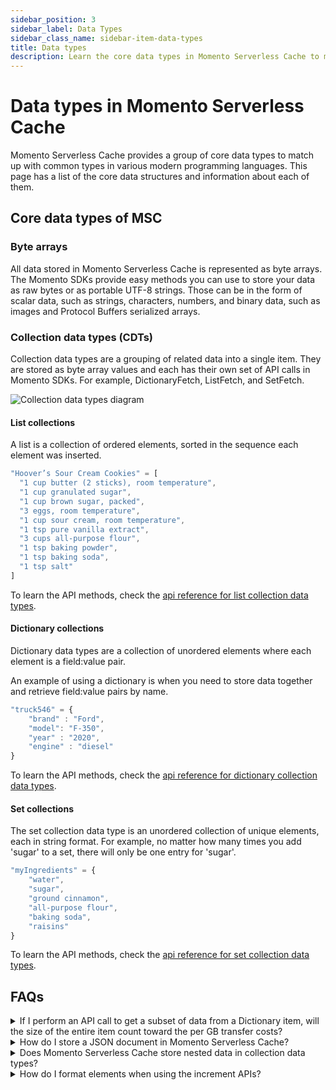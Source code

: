 ```yaml
---
sidebar_position: 3
sidebar_label: Data Types
sidebar_class_name: sidebar-item-data-types
title: Data types
description: Learn the core data types in Momento Serverless Cache to match up with common types in various modern programming languages and information about each of them.
---
```


# Data types in Momento Serverless Cache
Momento Serverless Cache provides a group of core data types to match up with common types in various modern programming languages. This page has a list of the core data structures and information about each of them.

## Core data types of MSC

### Byte arrays
All data stored in Momento Serverless Cache is represented as byte arrays. The Momento SDKs provide easy methods you can use to store your data as raw bytes or as portable UTF-8 strings. Those can be in the form of scalar data, such as strings, characters, numbers, and binary data, such as images and Protocol Buffers serialized arrays.

### Collection data types (CDTs)
Collection data types are a grouping of related data into a single item. They are stored as byte array values and each has their own set of API calls in Momento SDKs. For example, DictionaryFetch, ListFetch, and SetFetch.

![Collection data types diagram](/img/collection_data_types.svg "Collection data types")

#### List collections
A list is a collection of ordered elements, sorted in the sequence each element was inserted.

```javascript
"Hoover’s Sour Cream Cookies" = [
  "1 cup butter (2 sticks), room temperature", 
  "1 cup granulated sugar",
  "1 cup brown sugar, packed",
  "3 eggs, room temperature",
  "1 cup sour cream, room temperature",
  "1 tsp pure vanilla extract",
  "3 cups all-purpose flour",
  "1 tsp baking powder",
  "1 tsp baking soda",
  "1 tsp salt"
]
```

To learn the API methods, check the [api reference for list collection data types](./api-reference/list-collections.md).

#### Dictionary collections
Dictionary data types are a collection of unordered elements where each element is a field:value pair.

An example of using a dictionary is when you need to store data together and retrieve field:value pairs by name.
```javascript
"truck546" = {
    "brand" : "Ford", 
    "model": "F-350",
    "year" : "2020",
    "engine" : "diesel"
}
```

To learn the API methods, check the [api reference for dictionary collection data types](./api-reference/dictionary-collections.md).

#### Set collections
The set collection data type is an unordered collection of unique elements, each in string format. For example, no matter how many times you add 'sugar' to a set, there will only be one entry for 'sugar'.

```javascript
"myIngredients" = {
    "water",
    "sugar",
    "ground cinnamon",
    "all-purpose flour",
    "baking soda",
    "raisins"
}
```

To learn the API methods, check the [api reference for set collection data types](./api-reference/set-collections.md).

## FAQs
<details>
  <summary>If I perform an API call to get a subset of data from a Dictionary item, will the size of the entire item count toward the per GB transfer costs?</summary>
No, it will not. For example, if you perform the API call DictionaryGetField to get one 5-kilobyte field:value pair from a dictionary where the entire dictionary item is 50 kilobytes, only 5 kilobytes count towards your per GB transfer costs.
</details>

<details>
  <summary>How do I store a JSON document in Momento Serverless Cache?</summary>
Use your favorite JSON library to serialize the JSON document into a byte array and insert that byte array into Momento Serverless Cache.
</details>

<details>
  <summary>Does Momento Serverless Cache store nested data in collection data types?</summary>
Not directly. Your best option is to store this data as a JSON object and then use your favorite JSON library to serialize the JSON document into a byte array and insert that byte array into Momento Serverless Cache.
</details>

<details>
  <summary>How do I format elements when using the increment APIs?</summary>
Elements used with increment API calls must be stored as a UTF-8 string representing a base 10 integer. If the elements are not in that format, the API calls will throw a formatting error.
</details>